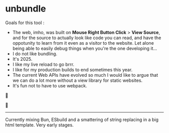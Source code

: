 # unbundle

Goals for this tool :

- The web, imho, was built on **Mouse Right Button Click** > **View Source**, and for the source to actually look like code you can read, and have the oppotunity to learn from it even as a visitor to the website. Let alone being able to easily debug things when you're the one developing it...
- I do not like bundling.
- It's 2025.
- I like my live reload to go brrr.
- I like for my production builds to end sometimes this year.
- The current Web APIs have evolved so much I would like to argue that we can do a lot more without a view library for static websites.
- It's fun not to have to use webpack.

👊

🎤

---

Currently mixing Bun, ESbuild and a smattering of string replacing in a big html template. Very early stages.
